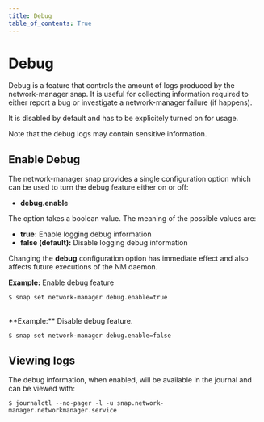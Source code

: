 ```yaml
---
title: Debug
table_of_contents: True
---
```


# Debug

Debug is a feature that controls the amount of logs produced by the network-manager
snap. It is useful for collecting information required to either report a bug or
investigate a network-manager failure (if happens).

It is disabled by default and has to be explicitely turned on for usage.

Note that the debug logs may contain sensitive information.

## Enable Debug

The network-manager snap provides a single configuration option which can be used to
turn the debug feature either on or off:

 * **debug.enable**

The option takes a boolean value. The meaning of the possible values are:

 * **true:** Enable logging debug information
 * **false (default):** Disable logging debug information

Changing the **debug** configuration option has immediate effect and also
affects future executions of the NM daemon.

**Example:** Enable debug feature

```
$ snap set network-manager debug.enable=true
```

<br/>
**Example:** Disable debug feature.

```
$ snap set network-manager debug.enable=false
```

## Viewing logs

The debug information, when enabled, will be available in the journal and can
be viewed with:

```
$ journalctl --no-pager -l -u snap.network-manager.networkmanager.service
```
